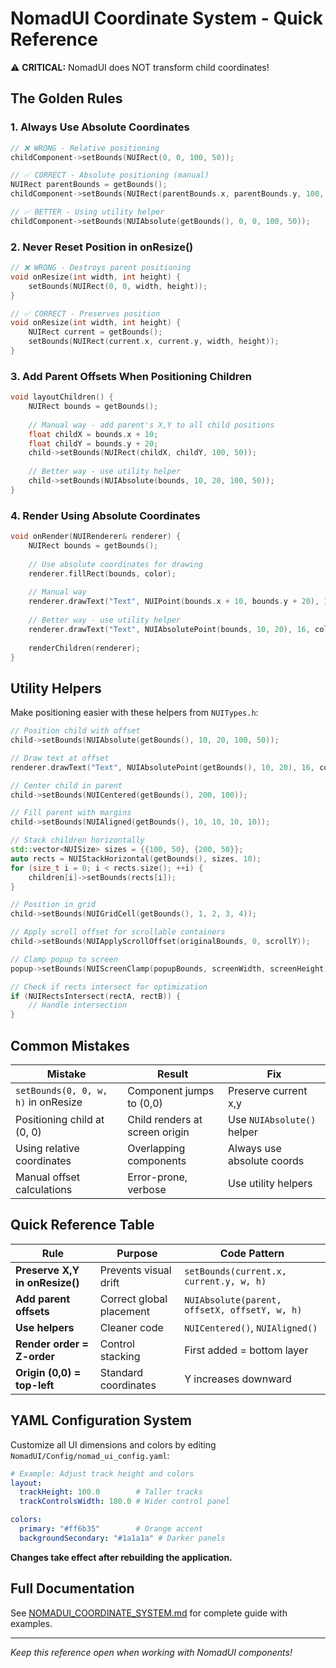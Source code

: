 # NomadUI Coordinate System - Quick Reference

⚠️ **CRITICAL:** NomadUI does NOT transform child coordinates!

## The Golden Rules

### 1. Always Use Absolute Coordinates
```cpp
// ❌ WRONG - Relative positioning
childComponent->setBounds(NUIRect(0, 0, 100, 50));

// ✅ CORRECT - Absolute positioning (manual)
NUIRect parentBounds = getBounds();
childComponent->setBounds(NUIRect(parentBounds.x, parentBounds.y, 100, 50));

// ✅ BETTER - Using utility helper
childComponent->setBounds(NUIAbsolute(getBounds(), 0, 0, 100, 50));
```

### 2. Never Reset Position in onResize()
```cpp
// ❌ WRONG - Destroys parent positioning
void onResize(int width, int height) {
    setBounds(NUIRect(0, 0, width, height));
}

// ✅ CORRECT - Preserves position
void onResize(int width, int height) {
    NUIRect current = getBounds();
    setBounds(NUIRect(current.x, current.y, width, height));
}
```

### 3. Add Parent Offsets When Positioning Children
```cpp
void layoutChildren() {
    NUIRect bounds = getBounds();
    
    // Manual way - add parent's X,Y to all child positions
    float childX = bounds.x + 10;
    float childY = bounds.y + 20;
    child->setBounds(NUIRect(childX, childY, 100, 50));
    
    // Better way - use utility helper
    child->setBounds(NUIAbsolute(bounds, 10, 20, 100, 50));
}
```

### 4. Render Using Absolute Coordinates
```cpp
void onRender(NUIRenderer& renderer) {
    NUIRect bounds = getBounds();
    
    // Use absolute coordinates for drawing
    renderer.fillRect(bounds, color);
    
    // Manual way
    renderer.drawText("Text", NUIPoint(bounds.x + 10, bounds.y + 20), 16, color);
    
    // Better way - use utility helper
    renderer.drawText("Text", NUIAbsolutePoint(bounds, 10, 20), 16, color);
    
    renderChildren(renderer);
}
```

## Utility Helpers

Make positioning easier with these helpers from `NUITypes.h`:

```cpp
// Position child with offset
child->setBounds(NUIAbsolute(getBounds(), 10, 20, 100, 50));

// Draw text at offset
renderer.drawText("Text", NUIAbsolutePoint(getBounds(), 10, 20), 16, color);

// Center child in parent
child->setBounds(NUICentered(getBounds(), 200, 100));

// Fill parent with margins
child->setBounds(NUIAligned(getBounds(), 10, 10, 10, 10));

// Stack children horizontally
std::vector<NUISize> sizes = {{100, 50}, {200, 50}};
auto rects = NUIStackHorizontal(getBounds(), sizes, 10);
for (size_t i = 0; i < rects.size(); ++i) {
    children[i]->setBounds(rects[i]);
}

// Position in grid
child->setBounds(NUIGridCell(getBounds(), 1, 2, 3, 4));

// Apply scroll offset for scrollable containers
child->setBounds(NUIApplyScrollOffset(originalBounds, 0, scrollY));

// Clamp popup to screen
popup->setBounds(NUIScreenClamp(popupBounds, screenWidth, screenHeight));

// Check if rects intersect for optimization
if (NUIRectsIntersect(rectA, rectB)) {
    // Handle intersection
}
```

## Common Mistakes

| Mistake | Result | Fix |
|---------|--------|-----|
| `setBounds(0, 0, w, h)` in onResize | Component jumps to (0,0) | Preserve current x,y |
| Positioning child at (0, 0) | Child renders at screen origin | Use `NUIAbsolute()` helper |
| Using relative coordinates | Overlapping components | Always use absolute coords |
| Manual offset calculations | Error-prone, verbose | Use utility helpers |

## Quick Reference Table

| Rule | Purpose | Code Pattern |
|------|---------|--------------|
| **Preserve X,Y in onResize()** | Prevents visual drift | `setBounds(current.x, current.y, w, h)` |
| **Add parent offsets** | Correct global placement | `NUIAbsolute(parent, offsetX, offsetY, w, h)` |
| **Use helpers** | Cleaner code | `NUICentered()`, `NUIAligned()` |
| **Render order = Z-order** | Control stacking | First added = bottom layer |
| **Origin (0,0) = top-left** | Standard coordinates | Y increases downward |

## YAML Configuration System

Customize all UI dimensions and colors by editing `NomadUI/Config/nomad_ui_config.yaml`:

```yaml
# Example: Adjust track height and colors
layout:
  trackHeight: 100.0        # Taller tracks
  trackControlsWidth: 180.0 # Wider control panel

colors:
  primary: "#ff6b35"        # Orange accent
  backgroundSecondary: "#1a1a1a" # Darker panels
```

**Changes take effect after rebuilding the application.**

## Full Documentation

See [NOMADUI_COORDINATE_SYSTEM.md](../../NomadDocs/NOMADUI_COORDINATE_SYSTEM.md) for complete guide with examples.

---

*Keep this reference open when working with NomadUI components!*
